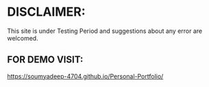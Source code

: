 # DISCLAIMER:
This site is under Testing Period and suggestions about any error are welcomed.
## FOR DEMO VISIT:  
  https://soumyadeep-4704.github.io/Personal-Portfolio/
